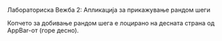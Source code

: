 Лабораториска Вежба 2: Апликација за прикажување рандом шеги

Копчето за добивање рандом шега е лоцирано на десната страна од AppBar-от (горе десно).